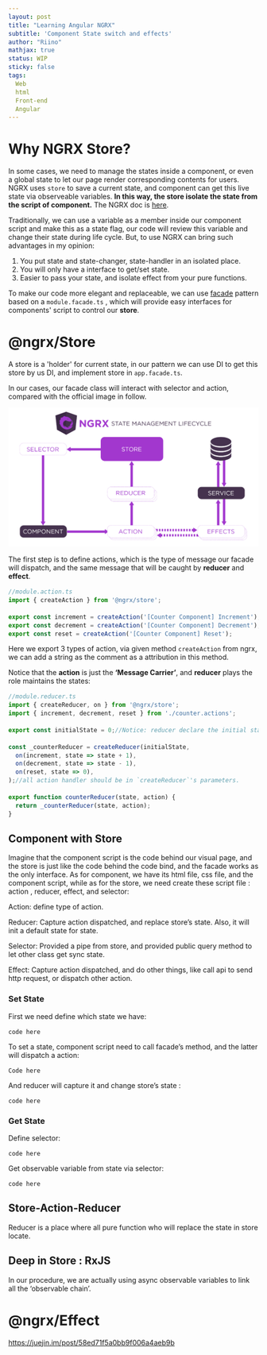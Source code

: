 ```yaml
---
layout: post
title: "Learning Angular NGRX"
subtitle: 'Component State switch and effects'
author: "Riino"
mathjax: true
status: WIP
sticky: false
tags:
  Web
  html
  Front-end
  Angular
---
```


# Why NGRX Store?

In some cases, we need to manage the states inside a component, or even a global state to let our page render corresponding contents for users. NGRX uses `store` to save a current state, and component can get this live state via observeable variables. **In this way, the store isolate the state from the script of component.** The NGRX doc is [here](https://ngrx.io/guide/store).

Traditionally, we can use a variable as a member inside our component script and make this as a state flag, our code will review this variable and change their state during life cycle. But, to use NGRX can bring such advantages in my opinion:

1. You put state and state-changer, state-handler in an isolated place.
2. You will only have a interface to get/set state.
3. Easier to pass your state, and isolate effect from your pure functions.

To make our code more elegant and replaceable, we can use [facade](https://en.wikipedia.org/wiki/Facade_pattern) pattern based on a `module.facade.ts` , which will provide easy interfaces for components' script to control our **store**. 

# @ngrx/Store

A store is a 'holder' for current state, in our pattern we can use DI to get this store by us DI, and implement store in `app.facade.ts`.

In our cases, our facade class will interact with selector and action, compared with the official image in follow.

![image-20200804211140235](/img/assets/image-20200804211140235.png)

The first step is to define actions, which is the type of message our facade will dispatch, and the same message that will be caught by **reducer** and **effect**.

```typescript
//module.action.ts
import { createAction } from '@ngrx/store';

export const increment = createAction('[Counter Component] Increment');
export const decrement = createAction('[Counter Component] Decrement');
export const reset = createAction('[Counter Component] Reset');
```

Here we export 3 types of action, via given method `createAction` from ngrx, we can add a string as the comment as a attribution in this method.

Notice that the **action** is just the **‘Message Carrier’**, and **reducer** plays the role maintains the states:

```typescript
//module.reducer.ts
import { createReducer, on } from '@ngrx/store';
import { increment, decrement, reset } from './counter.actions';
 
export const initialState = 0;//Notice: reducer declare the initial state here
 
const _counterReducer = createReducer(initialState,
  on(increment, state => state + 1),
  on(decrement, state => state - 1),
  on(reset, state => 0),
);//all action handler should be in `createReducer`'s parameters.
 
export function counterReducer(state, action) {
  return _counterReducer(state, action);
}
```



## Component with Store

Imagine that the component script is the code behind our visual page, and the store is just like the code behind the code bind, and the facade works as the only interface. As for component, we have its html file, css file, and the component script, while as for the store, we need create these script file : action , reducer, effect, and selector:

Action: define type of action.

Reducer: Capture action dispatched, and replace store’s state. Also, it will init a default state for state.

Selector: Provided a pipe from store, and provided public query method to let other class get sync state.

Effect: Capture action dispatched, and do other things, like call api to send http request, or dispatch other action.

### Set State

First we need define which state we have:

```
code here
```

To set a state, component script need to call facade’s method, and the latter will dispatch a action:

```
Code here
```

And reducer will capture it and change store’s state :

```
code here
```

### Get State

Define selector:

```
code here
```

Get observable variable from state via selector:

```
code here
```

## Store-Action-Reducer

Reducer is a place where all pure function who will replace the state in store locate.

## Deep in Store : RxJS 

In our procedure, we are actually using  async observable variables to link all the ‘observable chain’. 

# @ngrx/Effect

https://juejin.im/post/58ed71f5a0bb9f006a4aeb9b
